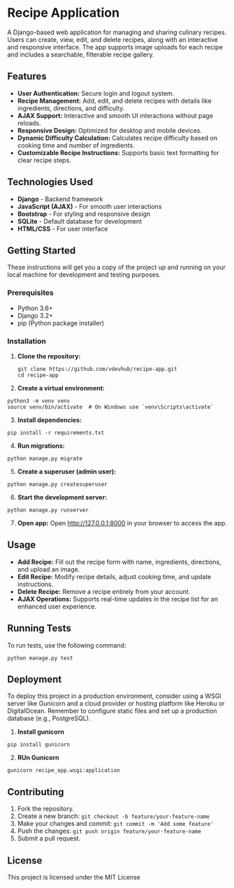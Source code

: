 # Recipe Application

A Django-based web application for managing and sharing culinary recipes. Users can create, view, edit, and delete recipes, along with an interactive and responsive interface. The app supports image uploads for each recipe and includes a searchable, filterable recipe gallery.

## Features

- **User Authentication:** Secure login and logout system.
- **Recipe Management:** Add, edit, and delete recipes with details like ingredients, directions, and difficulty.
- **AJAX Support:** Interactive and smooth UI interactions without page reloads.
- **Responsive Design:** Optimized for desktop and mobile devices.
- **Dynamic Difficulty Calculation:** Calculates recipe difficulty based on cooking time and number of ingredients.
- **Customizable Recipe Instructions:** Supports basic text formatting for clear recipe steps.

## Technologies Used

- **Django** - Backend framework
- **JavaScript (AJAX)** - For smooth user interactions
- **Bootstrap** - For styling and responsive design
- **SQLite** - Default database for development
- **HTML/CSS** - For user interface

## Getting Started

These instructions will get you a copy of the project up and running on your local machine for development and testing purposes.

### Prerequisites

- Python 3.6+
- Django 3.2+
- pip (Python package installer)

### Installation

1. **Clone the repository:**

   ```
   git clone https://github.com/vdevhub/recipe-app.git
   cd recipe-app
   ```
2. **Create a virtual environment:**
```
python3 -m venv venv
source venv/bin/activate  # On Windows use `venv\Scripts\activate`
```

3. **Install dependencies:**
```
pip install -r requirements.txt
```

4. **Run migrations:**
```
python manage.py migrate
```

5. **Create a superuser (admin user):**
```
python manage.py createsuperuser
```
6. **Start the development server:**
```
python manage.py runserver
```
7. **Open app:**
Open http://127.0.0.1:8000 in your browser to access the app.

## Usage

- **Add Recipe:** Fill out the recipe form with name, ingredients, directions, and upload an image.
- **Edit Recipe:** Modify recipe details, adjust cooking time, and update instructions.
- **Delete Recipe:** Remove a recipe entirely from your account.
- **AJAX Operations:** Supports real-time updates in the recipe list for an enhanced user experience.

## Running Tests

To run tests, use the following command:

```
python manage.py test
```

## Deployment
To deploy this project in a production environment, consider using a WSGI server like Gunicorn and a cloud provider or hosting platform like Heroku or DigitalOcean. Remember to configure static files and set up a production database (e.g., PostgreSQL).
1. **Install gunicorn**
```
pip install gunicorn
```
2. **RUn Gunicorn**
```
gunicorn recipe_app.wsgi:application
```

## Contributing

1. Fork the repository.
2. Create a new branch: `git checkout -b feature/your-feature-name`
3. Make your changes and commit: `git commit -m 'Add some feature'`
4. Push the changes: `git push origin feature/your-feature-name`
5. Submit a pull request.

## License
This project is licensed under the MIT License